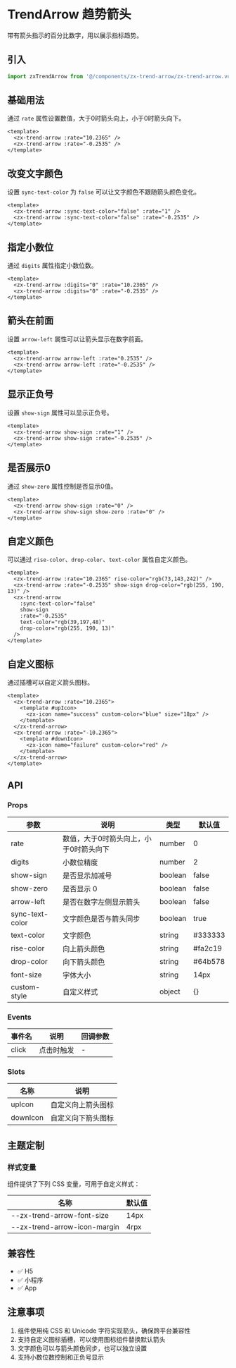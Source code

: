 # TrendArrow 趋势箭头

带有箭头指示的百分比数字，用以展示指标趋势。

## 引入

```js
import zxTrendArrow from '@/components/zx-trend-arrow/zx-trend-arrow.vue'
```

## 基础用法

通过 `rate` 属性设置数值，大于0时箭头向上，小于0时箭头向下。

```vue
<template>
  <zx-trend-arrow :rate="10.2365" />
  <zx-trend-arrow :rate="-0.2535" />
</template>
```

## 改变文字颜色

设置 `sync-text-color` 为 `false` 可以让文字颜色不跟随箭头颜色变化。

```vue
<template>
  <zx-trend-arrow :sync-text-color="false" :rate="1" />
  <zx-trend-arrow :sync-text-color="false" :rate="-0.2535" />
</template>
```

## 指定小数位

通过 `digits` 属性指定小数位数。

```vue
<template>
  <zx-trend-arrow :digits="0" :rate="10.2365" />
  <zx-trend-arrow :digits="0" :rate="-0.2535" />
</template>
```

## 箭头在前面

设置 `arrow-left` 属性可以让箭头显示在数字前面。

```vue
<template>
  <zx-trend-arrow arrow-left :rate="0.2535" />
  <zx-trend-arrow arrow-left :rate="-0.2535" />
</template>
```

## 显示正负号

设置 `show-sign` 属性可以显示正负号。

```vue
<template>
  <zx-trend-arrow show-sign :rate="1" />
  <zx-trend-arrow show-sign :rate="-0.2535" />
</template>
```

## 是否展示0

通过 `show-zero` 属性控制是否显示0值。

```vue
<template>
  <zx-trend-arrow show-sign :rate="0" />
  <zx-trend-arrow show-sign show-zero :rate="0" />
</template>
```

## 自定义颜色

可以通过 `rise-color`、`drop-color`、`text-color` 属性自定义颜色。

```vue
<template>
  <zx-trend-arrow :rate="10.2365" rise-color="rgb(73,143,242)" />
  <zx-trend-arrow :rate="-0.2535" show-sign drop-color="rgb(255, 190, 13)" />
  <zx-trend-arrow
    :sync-text-color="false"
    show-sign
    :rate="-0.2535"
    text-color="rgb(39,197,48)"
    drop-color="rgb(255, 190, 13)"
  />
</template>
```

## 自定义图标

通过插槽可以自定义箭头图标。

```vue
<template>
  <zx-trend-arrow :rate="10.2365">
    <template #upIcon>
      <zx-icon name="success" custom-color="blue" size="18px" />
    </template>
  </zx-trend-arrow>
  <zx-trend-arrow :rate="-10.2365">
    <template #downIcon>
      <zx-icon name="failure" custom-color="red" />
    </template>
  </zx-trend-arrow>
</template>
```

## API

### Props

| 参数 | 说明 | 类型 | 默认值 |
| --- | --- | --- | --- |
| rate | 数值，大于0时箭头向上，小于0时箭头向下 | number | 0 |
| digits | 小数位精度 | number | 2 |
| show-sign | 是否显示加减号 | boolean | false |
| show-zero | 是否显示 0 | boolean | false |
| arrow-left | 是否在数字左侧显示箭头 | boolean | false |
| sync-text-color | 文字颜色是否与箭头同步 | boolean | true |
| text-color | 文字颜色 | string | #333333 |
| rise-color | 向上箭头颜色 | string | #fa2c19 |
| drop-color | 向下箭头颜色 | string | #64b578 |
| font-size | 字体大小 | string | 14px |
| custom-style | 自定义样式 | object | {} |

### Events

| 事件名 | 说明 | 回调参数 |
| --- | --- | --- |
| click | 点击时触发 | - |

### Slots

| 名称 | 说明 |
| --- | --- |
| upIcon | 自定义向上箭头图标 |
| downIcon | 自定义向下箭头图标 |

## 主题定制

### 样式变量

组件提供了下列 CSS 变量，可用于自定义样式：

| 名称 | 默认值 |
| --- | --- |
| --zx-trend-arrow-font-size | 14px |
| --zx-trend-arrow-icon-margin | 4rpx |

## 兼容性

- ✅ H5
- ✅ 小程序
- ✅ App

## 注意事项

1. 组件使用纯 CSS 和 Unicode 字符实现箭头，确保跨平台兼容性
2. 支持自定义图标插槽，可以使用图标组件替换默认箭头
3. 文字颜色可以与箭头颜色同步，也可以独立设置
4. 支持小数位数控制和正负号显示